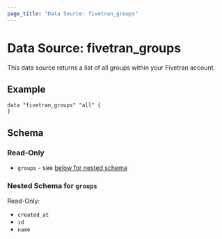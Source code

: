 ```yaml
---
page_title: "Data Source: fivetran_groups"
---
```


# Data Source: fivetran_groups

This data source returns a list of all groups within your Fivetran account.

## Example

```hcl
data "fivetran_groups" "all" {
}
```

## Schema

### Read-Only

- `groups` - see [below for nested schema](#nestedatt--groups)

<a id="nestedatt--groups"></a>
### Nested Schema for `groups`

Read-Only:

- `created_at` 
- `id` 
- `name` 
